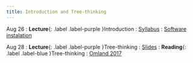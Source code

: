 ```yaml
---
title: Introduction and Tree-thinking
---
```


Aug 26
: **Lecture**{: .label .label-purple }Introduction
  : [Syllabus](#)
  : [Software instalation](../practicals/software)

Aug 28
: **Lecture**{: .label .label-purple }Tree-thinking
  : [Slides](#)
: **Reading**{: .label .label-blue }Tree-thinking
    : [Omland 2017 ](https://roszenil.github.io/BIO508-Evolution/reads/Omland_2017_InterpretationPhylo.pdf)
